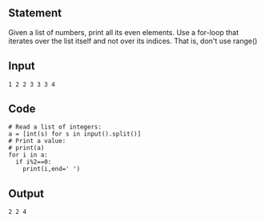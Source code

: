 ## Statement
Given a list of numbers, print all its even elements. Use a for-loop that iterates over the list itself and not over its indices. That is, don't use range()

## Input
```
1 2 2 3 3 3 4

```

## Code
```
# Read a list of integers:
a = [int(s) for s in input().split()]
# Print a value:
# print(a)
for i in a:
  if i%2==0:
    print(i,end=' ')
```

## Output
```
2 2 4

```
